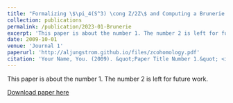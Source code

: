 ```yaml
---
title: "Formalizing \$\pi_4(S^3) \cong Z/2Z\$ and Computing a Brunerie Number in Cubical Agda"
collection: publications
permalink: /publication/2023-01-Brunerie
excerpt: 'This paper is about the number 1. The number 2 is left for future work.'
date: 2009-10-01
venue: 'Journal 1'
paperurl: 'http://aljungstrom.github.io/files/zcohomology.pdf'
citation: 'Your Name, You. (2009). &quot;Paper Title Number 1.&quot; <i>Journal 1</i>. 1(1).'
---
```

This paper is about the number 1. The number 2 is left for future work.

[Download paper here](http://aljungstrom.github.io/files/zcohomology.pdf)